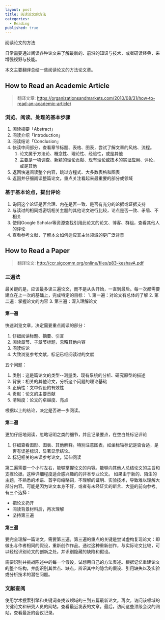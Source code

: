 ```yaml
---
layout: post
title: 阅读论文的方法
categories:
  - Reading
published: true
---
```


阅读论文的方法

日常需要通过阅读各种论文来了解最新的、前沿的知识与技术，或者研读经典，来增强视野与技能。

本文主要翻译总结一些阅读论文的方法论文章。

## How to Read an Academic Article

> 翻译文章: https://organizationsandmarkets.com/2010/08/31/how-to-read-an-academic-article/

### 浏览、阅读、处理的基本步骤

1. 阅读摘要「Abstract」
2. 阅读介绍「Introduction」
3. 阅读结论「Conclusion」
4. 快读中间部分，查看章节标题、表格、图表，尝试了解文章的风格、流程。
	1. 论文属于方法论、概念性、理论性、经验性，或是其他
	2. 主要是一项调查、新颖的理论贡献、现有理论或技术的实证应用、评论，或是其他
5. 返回快速阅读整个内容，跳过方程式、大多数表格和图表
6. 返回并仔细阅读整篇论文，重点关注看起来最重要的部分或领域

### 基于基本论点，提出评论

1. 询问这个论证是否合理、内在是否一致、是否有充分的论据或证据支持
2. 与读过的相同或密切相关主题的其他论文进行比较，论点是否一致、矛盾、不相关
3. 使用Google Scholar等资源查找引用此论文的论文、博客、群组，查看其他人的评论
4. 查看参考文献，了解本文如何适应其主体领域的更广泛背景


## How to Read a Paper

> 翻译论文: http://ccr.sigcomm.org/online/files/p83-keshavA.pdf

### 三遍法

最关键的是，应该最多读三遍论文，而不是从头开始，一直到最后。每一次都需要建立在上一次的基础上，完成特定的目标：
	1. 第一遍：对论文有总体的了解
	2. 第二遍：掌握论文的内容
	3. 第三遍：深入理解论文

#### 第一遍

快速浏览文章，决定需要重点阅读的部分：
1. 仔细阅读标题、摘要、引言
2. 阅读章节、子章节标题，忽略其他内容
3. 阅读结论
4. 大致浏览参考文献，标记已经阅读过的文献

五个问题：
1. 类别：这是篇论文的类型--测量类、现有系统的分析、研究原型的描述
2. 背景：相关的其他论文，分析这个问题的理论基础
3. 正确性：文中假设的有效性
4. 贡献：论文的主要贡献
5. 清晰度：论文的卓越度、亮点

根据以上的结论，决定是否进一步阅读。

#### 第二遍

更加仔细地阅读，忽略证明之类的细节，并且记录要点，在空白处标记评论

1. 仔细查看图形、图表、其他解释。特别注意图表，如坐标轴标记是否合适，是否有误差标识，显著显示结论。
2. 标记相关的未读参考论文，延伸阅读

第二遍需要一个小时左右，能够掌握论文的内容。能够向其他人总结论文的主旨和支撑论据。这种详细程度适合感兴趣的的非本专业论文。
如果由于新的、陌生的主题，不熟悉的术语、首字母缩略词，不理解的证明、实验技术，导致难以理解大部分内容。可能是因为论文本身不好，或者有未经证实的断言、大量的前向参考。有三个选择：
- 把论文扔开
- 阅读背景材料后，再次理解
- 坚持第三遍

#### 第三遍

要完全理解一篇论文，需要第三遍。第三遍的重点的关键是尝试虚构复现论文：即做出与作者相同的假设，重新创作作品。通过这种重新创作，与实际论文比较，可以轻松识别论文的创新之处，并识别隐藏的缺陷和假设。

需要识别并挑战陈述中的每一个假设，试想用自己的方法表述。根据记忆重建论文的整个结构，并能识别其优点、缺点，辨识其中的隐含的假设、引用缺失以及实验或分析技术的潜在问题。

### 文献查阅

使用学术搜索引擎和关键词查找该领域的三到五篇最新论文。再次，访问该领域的关键论文和研究人员的网站，查看最近发表的文章。最后，访问这些顶级会议的网站，查看最近的会议记录。